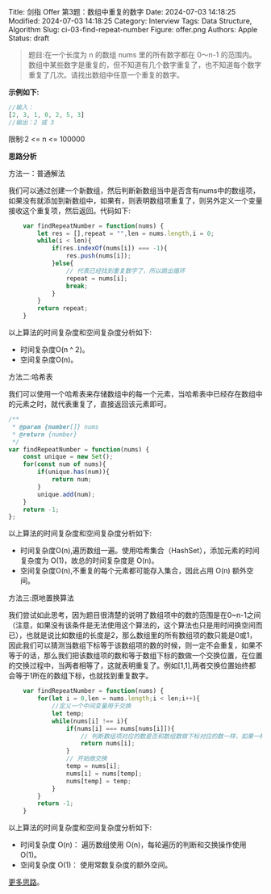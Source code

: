 Title: 剑指 Offer 第3题：数组中重复的数字
Date: 2024-07-03 14:18:25
Modified: 2024-07-03 14:18:25
Category: Interview
Tags: Data Structure, Algorithm
Slug: ci-03-find-repeat-number
Figure: offer.png
Authors: Apple
Status: draft

> 题目:在一个长度为 n 的数组 nums 里的所有数字都在 0～n-1 的范围内。数组中某些数字是重复的，但不知道有几个数字重复了，也不知道每个数字重复了几次。请找出数组中任意一个重复的数字。

**示例如下:**

```javascript
//输入：
[2, 3, 1, 0, 2, 5, 3]
//输出：2 或 3 
```

限制:2 <= n <= 100000

**思路分析**

方法一：普通解法

我们可以通过创建一个新数组，然后判断新数组当中是否含有nums中的数组项，如果没有就添加到新数组中，如果有，则表明数组项重复了，则另外定义一个变量接收这个重复项，然后返回。代码如下:

```javascript
    var findRepeatNumber = function(nums) {
        let res = [],repeat = "",len = nums.length,i = 0;
        while(i < len){
            if(res.indexOf(nums[i]) === -1){
                res.push(nums[i]);
            }else{
                // 代表已经找到重复数字了，所以跳出循环
                repeat = nums[i];
                break;
            }
        }
        return repeat;
    }
```

以上算法的时间复杂度和空间复杂度分析如下:

- 时间复杂度O(n ^ 2)。
- 空间复杂度O(n)。

方法二:哈希表

我们可以使用一个哈希表来存储数组中的每一个元素，当哈希表中已经存在数组中的元素之时，就代表重复了，直接返回该元素即可。

```javascript
/**
 * @param {number[]} nums
 * @return {number}
 */
var findRepeatNumber = function(nums) {
    const unique = new Set();
    for(const num of nums){
        if(unique.has(num)){
            return num;
        }
        unique.add(num);
    }
    return -1;
};
```

以上算法的时间复杂度和空间复杂度分析如下:

- 时间复杂度O(n),遍历数组一遍。使用哈希集合（HashSet），添加元素的时间复杂度为 O(1)，故总的时间复杂度是 O(n)。
- 空间复杂度O(n),不重复的每个元素都可能存入集合，因此占用 O(n) 额外空间。

方法三:原地置换算法

我们尝试如此思考，因为题目很清楚的说明了数组项中的数的范围是在0~n-1之间（注意，如果没有该条件是无法使用这个算法的，这个算法也只是用时间换空间而已），也就是说比如数组的长度是2，那么数组里的所有数组项的数只能是0或1，因此我们可以猜测当数组下标等于该数组项的数的时候，则一定不会重复，如果不等于的话，那么我们把该数组项的数和等于数组下标的数做一个交换位置，在位置的交换过程中，当两者相等了，这就表明重复了。例如[1,1],两者交换位置始终都会等于1所在的数组下标，也就找到重复数字。

```javascript
    var findRepeatNumber = function(nums) {
        for(let i = 0,len = nums.length;i < len;i++){
            //定义一个中间变量用于交换
            let temp;
            while(nums[i] !== i){
                if(nums[i] === nums[nums[i]]){
                    // 判断数组项对应的数是否和数组数做下标对应的数一样，如果一样则重复
                    return nums[i];
                }
                // 开始做交换
                temp = nums[i];
                nums[i] = nums[temp];
                nums[temp] = temp;
            }
        }
        return -1;
    }
```

以上算法的时间复杂度和空间复杂度分析如下:

- 时间复杂度 O(n)： 遍历数组使用 O(n)，每轮遍历的判断和交换操作使用 O(1)。
- 空间复杂度 O(1)： 使用常数复杂度的额外空间。

[更多思路](https://leetcode-cn.com/problems/shu-zu-zhong-zhong-fu-de-shu-zi-lcof/solution/mian-shi-ti-03-shu-zu-zhong-zhong-fu-de-shu-zi-yua/)。

